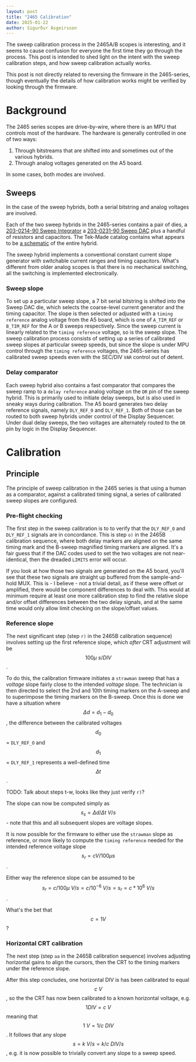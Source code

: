 ```yaml
---
layout: post
title: "2465 Calibration"
date: 2025-01-22
author: Sigurður Ásgeirsson
---
```


The sweep calibration process in the 2465A/B scopes is interesting, and it seems
to cause confusion for everyone the first time they go through the process.
This post is intended to shed light on the intent with the sweep calibration
steps, and how sweep calibration actually works.

This post is not directly related to reversing the firmware in the 2465-series,
though eventually the details of how calibration works might be verified by looking
through the firmware.

# Background

The 2465 series scopes are drive-by-wire, where there is an MPU that controls most
of the hardware.
The hardware is generally controlled in one of two ways:
  1. Through bitstreams that are shifted into and sometimes out of the various hybrids.
  2. Through analog voltages generated on the A5 board.

In some cases, both modes are involved.

## Sweeps

In the case of the sweep hybrids, both a serial bitstring and analog voltages are involved.

Each of the two sweep hybrids in the 2465-series contains a pair of dies, a
[203-0214-90 Sweep Integrator](https://w140.com/tekwiki/images/c/c9/Tek-Made_Integrated_Circuits_Catalog.pdf#page=295) a
[203-0231-90 Sweep DAC](https://w140.com/tekwiki/images/c/c9/Tek-Made_Integrated_Circuits_Catalog.pdf#page=323) plus
a handful of resistors and capacitors.
The Tek-Made catalog contains what appears to be
[a schematic](https://w140.com/tekwiki/images/c/c9/Tek-Made_Integrated_Circuits_Catalog.pdf#page=301)
of the entire hybrid.

The sweep hybrid implements a conventional constant current slope generator with switchable
current ranges and timing capacitors.
What's different from older analog scopes is that there is no mechanical switching, all the switching
is implemented electronically.

### Sweep slope

To set up a particular sweep slope, a 7 bit serial bitstring is shifted into the Sweep DAC die, which
selects the coarse-level current generator and the timing capacitor.
The slope is then selected or adjusted with a `timing reference` analog voltage from the A5 board,
which is one of `A_TIM_REF` or `B_TIM_REF` for the A or B sweeps respectively.
Since the sweep current is linearly related to the `timing reference` voltage, so is the sweep slope.
The sweep calibration process consists of setting up a series of calibrated sweep slopes at particular
sweep speeds, but since the slope is under MPU control through the `timing reference` voltages,
the 2465-series has calibrated sweep speeds even with the SEC/DIV `VAR` control out of detent.

### Delay comparator

Each sweep hybrid also contains a fast comparator that compares the sweep ramp to a `delay reference`
analog voltage on the `DR` pin of the sweep hybrid.
This is primarily used to initiate delay sweeps, but is also used in sneaky ways during calibration.
The A5 board generates two delay reference signals, namely `DLY_REF_0` and `DLY_REF_1`.
Both of those can be routed to both sweep hybrids under control of the Display Sequencer.
Under dual delay sweeps, the two voltages are alternately routed to the `DR` pin by logic in the
Display Sequencer.

# Calibration

## Principle

The principle of sweep calibration in the 2465 series is that using a human as a comparator,
against a calibrated timing signal, a series of calibrated sweep slopes are configured.

### Pre-flight checking

The first step in the sweep calibration is to to verify that the `DLY_REF_O` and `DLY_REF_1`
signals are in concordance.
This is step `o)` in the 2465B calibration sequence, where both delay markers are aligned
on the same timing mark and the B-sweep magnified timing markers are aligned.
It's a fair guess that if the DAC codes used to set the two voltages are not near-identical,
then the dreaded `LIMITS` error will occur.

If you look at how those two signals are generated on the A5 board, you'll see that these
two signals are straight up buffered from the sample-and-hold MUX.
This is - I believe - not a trivial detail, as if these were offset or amplified, there
would be component differences to deal with.
This would at minimum require at least one more calibration step to find the relative slope
and/or offset differences between the two delay signals, and at the same time would only
allow limit checking on the slope/offset values.

### Reference slope

The next significant step (step `r)` in the 2465B calibration sequence) involves setting
up the first reference slope, which *after* CRT adjustment will be $$100\mu \ s/DIV$$.

To do this, the calibration firmware initiates a `strawman` sweep that has a *voltage* slope
fairly close to the intended *voltage* slope.
The technician is then directed to select the 2nd and 10th timing markers on the A-sweep
and to superimpose the timing markers on the B-sweep.
Once this is done we have a situation where $$\Delta d = d_1 - d_0$$, the difference between
the calibrated voltages $$d_0$$ = `DLY_REF_O` and $$d_1$$ = `DLY_REF_1` represents a
well-defined time $$ \Delta t$$.

TODO: Talk about steps t-w, looks like they just verify `r)`?

The slope can now be computed simply as $$s_s =\Delta d/\Delta t \ V/s $$ - note
that this and all subsequent slopes are voltage slopes.

It is now possible for the firmware to either use the `strawman` slope as reference, or
more likely to compute the `timing reference` needed for the intended reference voltage
slope $$ s_r = cV /100 \mu s $$.

Either way the reference slope can be assumed to
be $$ s_r = c/100 \mu \ V/s = c/10^{-6} \ V/s =  s_r = c*10^6 \ V/s $$.

What's the bet that $$ c = 1V $$?


### Horizontal CRT calibration

The next step (step `aa` in the 2465B calibration sequence) involves adjusting horizontal
gains to align the cursors, then the CRT to the timing markers under the reference slope.

After this step concludes, one horizontal DIV is has been calibrated to equal $$c \ V$$,
so the the CRT has now been calibrated to a known horizontal voltage, e.g. $$ 1DIV=c \ V$$
meaning that $$1 \ V = 1/c \ DIV$$.
It follows that any slope $$ s = k \ V/s = k/c \ DIV/s $$, e.g. it is now possible to
trivially convert any slope to a sweep speed.

